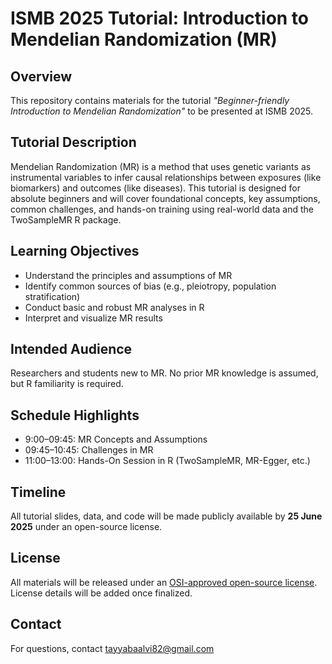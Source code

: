 # ISMB 2025 Tutorial: Introduction to Mendelian Randomization (MR)

## Overview
This repository contains materials for the tutorial *"Beginner-friendly Introduction to Mendelian Randomization"* to be presented at ISMB 2025.

## Tutorial Description
Mendelian Randomization (MR) is a method that uses genetic variants as instrumental variables to infer causal relationships between exposures (like biomarkers) and outcomes (like diseases). This tutorial is designed for absolute beginners and will cover foundational concepts, key assumptions, common challenges, and hands-on training using real-world data and the TwoSampleMR R package.

## Learning Objectives
- Understand the principles and assumptions of MR
- Identify common sources of bias (e.g., pleiotropy, population stratification)
- Conduct basic and robust MR analyses in R
- Interpret and visualize MR results

## Intended Audience
Researchers and students new to MR. No prior MR knowledge is assumed, but R familiarity is required.

## Schedule Highlights
- 9:00–09:45: MR Concepts and Assumptions
- 09:45–10:45: Challenges in MR
- 11:00–13:00: Hands-On Session in R (TwoSampleMR, MR-Egger, etc.)

## Timeline
All tutorial slides, data, and code will be made publicly available by **25 June 2025** under an open-source license.

## License
All materials will be released under an [OSI-approved open-source license](https://opensource.org/licenses). License details will be added once finalized.

## Contact
For questions, contact tayyabaalvi82@gmail.com